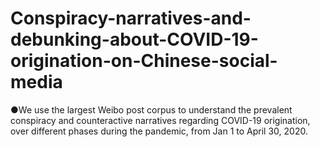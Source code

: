 # Conspiracy-narratives-and-debunking-about-COVID-19-origination-on-Chinese-social-media

●We use the largest Weibo post corpus to understand the prevalent conspiracy and counteractive narratives regarding COVID-19 origination, over different phases during the pandemic, from Jan 1 to April 30, 2020.
